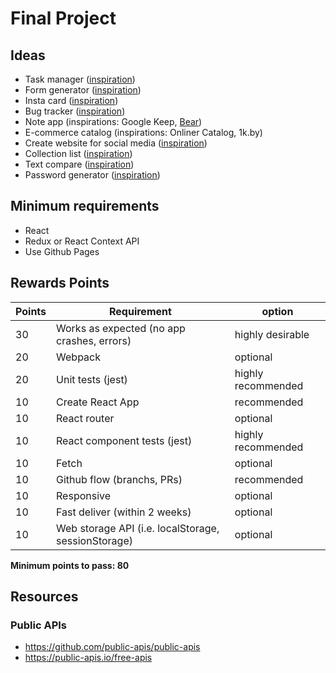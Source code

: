 # Final Project

## Ideas

* Task manager ([inspiration](https://upbase.io/))
* Form generator ([inspiration](https://www.cognitoforms.com/forms/build))
* Insta card ([inspiration](https://instantcard.co.uk/))
* Bug tracker ([inspiration](https://dribbble.com/shots/16482764-Testify-Issue-Bug-Tracking-Dashboard/attachments/11308725?mode=media))
* Note app (inspirations: Google Keep, [Bear](https://bear.app/))
* E-commerce catalog (inspirations: Onliner Catalog, 1k.by)
* Create website for social media ([inspiration](https://mssg.me/))
* Collection list ([inspiration](https://redditlist.io/)) 
* Text compare ([inspiration](https://www.textcompareapp.com/))
* Password generator ([inspiration](https://www.lastpass.com/features/password-generator))


## Minimum requirements

* React
* Redux or React Context API
* Use Github Pages

## Rewards Points

| Points	| Requirement	| option |
|---|---|---|
| 30 	| Works as expected (no app crashes, errors) | highly desirable 	|
| 20 	| Webpack 	| optional 	|
| 20 	| Unit tests (jest)	| highly recommended 	|
| 10 	| Create React App 	| recommended 	|
| 10 	| React router 	| optional 	|
| 10 	| React component tests (jest)	| highly recommended 	|
| 10 	| Fetch | optional 	|
| 10 	| Github flow (branchs, PRs) | recommended 	|
| 10 	| Responsive | optional 	|
| 10 	| Fast deliver (within 2 weeks) | optional 	|
| 10 	| Web storage API (i.e. localStorage, sessionStorage) | optional 	|

**Minimum points to pass: 80** 

## Resources

### Public APIs

* https://github.com/public-apis/public-apis
* https://public-apis.io/free-apis

